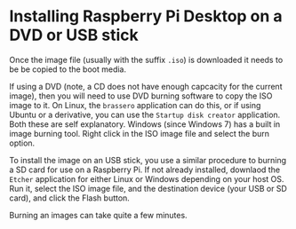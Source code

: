 # Installing Raspberry Pi Desktop on a DVD or USB stick

Once the image file (usually with the suffix `.iso`) is downloaded it needs to be be copied to the boot media.

If using a DVD (note, a CD does not have enough capcacity for the current image), then you will need to use DVD burning software to copy the ISO image to it. On Linux, the `brassero` application can do this, or if using Ubuntu or a derivative, you can use the `Startup disk creator` application. Both these are self explanatory. Windows (since Windows 7) has a built in image burning tool. Right click in the ISO image file and select the burn option.

To install the image on an USB stick, you use a similar procedure to burning a SD card for use on a Raspberry Pi. If not already installed, downlaod the `Etcher` application for either Linux or Windows depending on your host OS. Run it, select the ISO image file, and the destination device (your USB or SD card), and click the Flash button.

Burning an images can take quite a few minutes.


